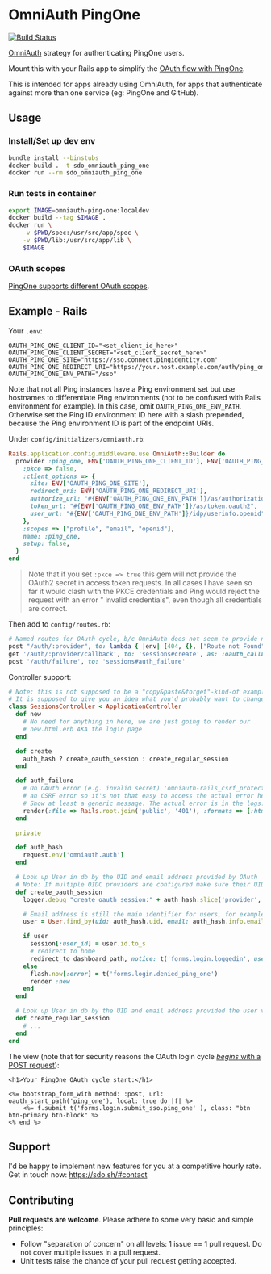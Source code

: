 # OmniAuth PingOne

[![Build Status](https://github.com/Schmidt-DevOps/OmniAuth-PingOne/actions/workflows/ruby.yml/badge.svg)](https://travis-ci.org/ping-one/omniauth-ping-one)

[OmniAuth](https://github.com/Schmidt-DevOps/OmniAuth-PingOne) strategy for authenticating
PingOne users.

Mount this with your Rails app to simplify the
[OAuth flow with PingOne](https://admin.pingone.com/web-portal/login).

This is intended for apps already using OmniAuth, for apps that authenticate against more than one service (eg: PingOne
and GitHub).

## Usage

### Install/Set up dev env

```bash
bundle install --binstubs
docker build . -t sdo_omniauth_ping_one
docker run --rm sdo_omniauth_ping_one 
```

### Run tests in container

```bash 
export IMAGE=omniauth-ping-one:localdev
docker build --tag $IMAGE .
docker run \
    -v $PWD/spec:/usr/src/app/spec \
    -v $PWD/lib:/usr/src/app/lib \
    $IMAGE
```

### OAuth scopes

[PingOne supports different OAuth scopes][oauth-scopes].

[oauth-scopes]: https://docs.pingidentity.com/bundle/pingfederate-93/page/gtr1564002990929.html

## Example - Rails

Your `.env`:

``` 
OAUTH_PING_ONE_CLIENT_ID="<set_client_id_here>"
OAUTH_PING_ONE_CLIENT_SECRET="<set_client_secret_here>"
OAUTH_PING_ONE_SITE="https://sso.connect.pingidentity.com"
OAUTH_PING_ONE_REDIRECT_URI="https://your.host.example.com/auth/ping_one/callback"
OAUTH_PING_ONE_ENV_PATH="/sso"
```

Note that not all Ping instances have a Ping environment set but use hostnames to differentiate Ping environments (not
to be confused with Rails environment for example). In this case, omit `OAUTH_PING_ONE_ENV_PATH`. Otherwise set the Ping
ID environment ID here with a slash prepended, because the Ping environment ID is part of the endpoint URIs.

Under `config/initializers/omniauth.rb`:

```ruby
Rails.application.config.middleware.use OmniAuth::Builder do
  provider :ping_one, ENV['OAUTH_PING_ONE_CLIENT_ID'], ENV['OAUTH_PING_ONE_CLIENT_SECRET'], {
    :pkce => false,
    :client_options => {
      site: ENV['OAUTH_PING_ONE_SITE'],
      redirect_uri: ENV['OAUTH_PING_ONE_REDIRECT_URI'],
      authorize_url: "#{ENV['OAUTH_PING_ONE_ENV_PATH']}/as/authorization.oauth2",
      token_url: "#{ENV['OAUTH_PING_ONE_ENV_PATH']}/as/token.oauth2",
      user_url: "#{ENV['OAUTH_PING_ONE_ENV_PATH']}/idp/userinfo.openid"
    },
    :scopes => ["profile", "email", "openid"],
    name: :ping_one,
    setup: false,
  }
end
```

> Note that if you set `:pkce => true` this gem will not provide the OAuth2 secret in access token requests. In all
> cases I have seen so far it would clash with the PKCE credentials and Ping would reject the request with an error "
> invalid credentials", even though all credentials are correct.

Then add to `config/routes.rb`:

```ruby
# Named routes for OAuth cycle, b/c OmniAuth does not seem to provide named routes
post "/auth/:provider", to: lambda { |env| [404, {}, ["Route not Found"]] }, as: :oauth_start
get '/auth/:provider/callback', to: 'sessions#create', as: :oauth_callback
post '/auth/failure', to: 'sessions#auth_failure'
```

Controller support:

```ruby
# Note: this is not supposed to be a "copy&paste&forget"-kind-of example. 
# It is supposed to give you an idea what you'd probably want to change in your sessions controller.
class SessionsController < ApplicationController
  def new
    # No need for anything in here, we are just going to render our
    # new.html.erb AKA the login page
  end

  def create
    auth_hash ? create_oauth_session : create_regular_session
  end

  def auth_failure
    # On OAuth error (e.g. invalid secret) 'omniauth-rails_csrf_protection' intercepts this call with
    # an CSRF error so it's not that easy to access the actual error here.
    # Show at least a generic message. The actual error is in the logs.
    render(:file => Rails.root.join('public', '401'), :formats => [:html], :status => 401, :layout => 'error')
  end

  private

  def auth_hash
    request.env['omniauth.auth']
  end

  # Look up User in db by the UID and email address provided by OAuth
  # Note: If multiple OIDC providers are configured make sure their UIDs to not conflict.
  def create_oauth_session
    logger.debug "create_oauth_session:" + auth_hash.slice('provider', 'uid', 'info', 'extra').to_s # do not log the token

    # Email address is still the main identifier for users, for example when invalidating accounts on DEV/STAGE.
    user = User.find_by(uid: auth_hash.uid, email: auth_hash.info.email.downcase)

    if user
      session[:user_id] = user.id.to_s
      # redirect to home
      redirect_to dashboard_path, notice: t('forms.login.loggedin', user: user.name)
    else
      flash.now[:error] = t('forms.login.denied_ping_one')
      render :new
    end
  end

  # Look up User in db by the UID and email address provided the user via login form
  def create_regular_session
    # ...
  end
end
```

The view (note that for security reasons the OAuth login cycle [
*begins* with a POST request][omniauth-rails_csrf_protection]):

```erb
<h1>Your PingOne OAuth cycle start:</h1>

<%= bootstrap_form_with method: :post, url: oauth_start_path('ping_one'), local: true do |f| %>
    <%= f.submit t('forms.login.submit_sso.ping_one' ), class: "btn btn-primary btn-block" %>
<% end %>
```

[omniauth-rails_csrf_protection]: https://github.com/cookpad/omniauth-rails_csrf_protection

## Support

I'd be happy to implement new features for you at a competitive hourly rate. Get in touch now: https://sdo.sh/#contact

## Contributing

**Pull requests are welcome**. Please adhere to some very basic and simple principles:

- Follow "separation of concern" on all levels: 1 issue == 1 pull request. Do not cover multiple issues in a pull
  request.
- Unit tests raise the chance of your pull request getting accepted.
